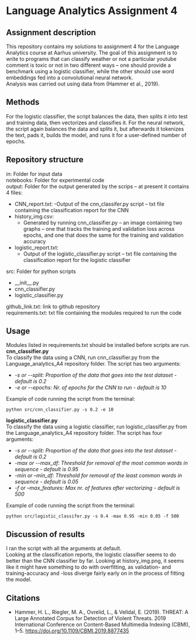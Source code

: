 # Language Analytics Assignment 4
## Assignment description
This repository contains my solutions to assignment 4 for the Language Analytics course at Aarhus university. The goal of this assignment is to write to programs that can classify weather or not a particular youtube comment is toxic or not in two different ways – one should provide a benchmark using a logistic classifier, while the other should use word embeddings fed into a convolutional neural network.     
Analysis was carried out using data from (Hammer et al., 2019).    

## Methods
For the logistic classifier, the script balances the data, then splits it into test and training data, then vectorizes and classifies it. 
For the neural network, the script again balances the data and splits it, but afterwards it tokenizes the text, pads it, builds the model, and runs it for a user-defined number of epochs.     

## Repository structure
in: Folder for input data    
notebooks: Folder for experimental code    
output: Folder for the output generated by the scrips – at present it contains 4 files:    
- CNN_report.txt:
    -Output of the cnn_classifer.py script – txt file containing the classification report for the CNN
- history_img.csv:
    - Generated by running cnn_classifier.py – an image containing two graphs – one that tracks the training and validation loss across epochs, and one that does the same for the training and validation accuracy
- logistic_report.txt:
    - Output of the logistic_classifier.py script – txt file containing the classification report for the logistic classifier

src: Folder for python scripts    
- \_\_init__.py
- cnn_classifier.py
- logistic_classifier.py

github_link.txt: link to github repository    
requirements.txt: txt file containing the modules required to run the code    

## Usage
Modules listed in requirements.txt should be installed before scripts are run.    
__cnn_classifier.py__    
To classify the data using a CNN, run cnn_classifier.py from the Language_analytics_A4 repository folder. The script has two arguments:    
-	_-s or --split: Proportion of the data that goes into the test dataset - default is 0.2_    
-	_-e or --epochs: Nr. of epochs for the CNN to run - default is 10_    

Example of code running the script from the terminal:    
```
python src/cnn_classifier.py -s 0.2 -e 10
```

__logistic_classifier.py__    
To classify the data using a logistic classifier, run logistic_classifier.py from the Language_analytics_A4 repository folder. The script has four arguments:    
-	_-s or --split: Proportion of the data that goes into the test dataset - default is 0.2_
-	_-max or --max_df: Threshold for removal of the most common words in sequence - default is 0.95_
-	_-min or –min_df: Threshold for removal of the least common words in sequence - default is 0.05_
-	_-f or –max_features: Max nr. of features after vectorizing - default is 500_

Example of code running the script from the terminal:    
```
python src/logistic_classifer.py -s 0.4 -max 0.95 -min 0.05 -f 500
```

## Discussion of results
I ran the script with all the arguments at default.     
Looking at the classification reports, the logistic classifier seems to do better than the CNN classifier by far. Looking at history_img.png, it seems like it might have something to do with overfitting, as validation- and training-accuracy and -loss diverge fairly early on in the process of fitting the model.     

## Citations
-	Hammer, H. L., Riegler, M. A., Ovrelid, L., & Velldal, E. (2019). THREAT: A Large Annotated Corpus for Detection of Violent Threats. 2019 International Conference on Content-Based Multimedia Indexing (CBMI), 1–5. https://doi.org/10.1109/CBMI.2019.8877435

